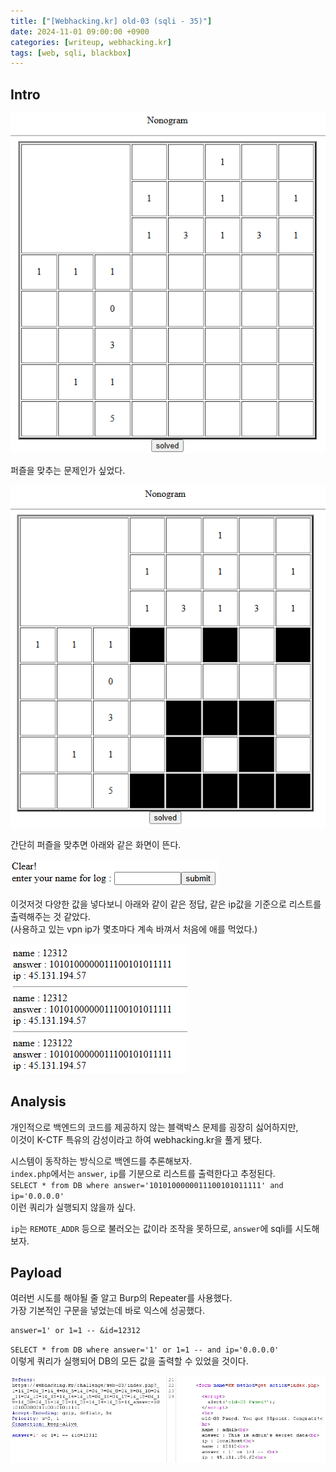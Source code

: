 ```yaml
---
title: ["[Webhacking.kr] old-03 (sqli - 35)"]
date: 2024-11-01 09:00:00 +0900
categories: [writeup, webhacking.kr]
tags: [web, sqli, blackbox]
---
```

## Intro
![문제 설명](assets/img/writeup/webhacking.kr/old-03/recon.png)  

퍼즐을 맞추는 문제인가 싶었다.  

![문제 설명2](assets/img/writeup/webhacking.kr/old-03/recon2.png)

간단히 퍼즐을 맞추면 아래와 같은 화면이 뜬다.

![문제 설명3](assets/img/writeup/webhacking.kr/old-03/recon3.png)

이것저것 다양한 값을 넣다보니 아래와 같이 같은 정답, 같은 ip값을 기준으로 리스트를 출력해주는 것 같았다.  
(사용하고 있는 vpn ip가 몇초마다 계속 바껴서 처음에 애를 먹었다.)  

![문제 설명4](assets/img/writeup/webhacking.kr/old-03/recon4.png)


## Analysis

개인적으로 백엔드의 코드를 제공하지 않는 블랙박스 문제를 굉장히 싫어하지만,  
이것이 K-CTF 특유의 감성이라고 하여 webhacking.kr을 풀게 됐다.  

시스템이 동작하는 방식으로 백엔드를 추론해보자.  
`index.php`에서는 `answer`, `ip`를 기분으로 리스트를 출력한다고 추정된다.  
`SELECT * from DB where answer='1010100000011100101011111' and ip='0.0.0.0'`  
이런 쿼리가 실행되지 않을까 싶다.  

`ip`는 `REMOTE_ADDR` 등으로 불러오는 값이라 조작을 못하므로, `answer`에 sqli를 시도해보자.  


## Payload

여러번 시도를 해야될 줄 알고 Burp의 Repeater를 사용했다.  
가장 기본적인 구문을 넣었는데 바로 익스에 성공했다.  

```
answer=1' or 1=1 -- &id=12312
```

`SELECT * from DB where answer='1' or 1=1 -- and ip='0.0.0.0'`  
이렇게 쿼리가 실행되어 DB의 모든 값을 출력할 수 있었을 것이다.  

![페이로드](assets/img/writeup/webhacking.kr/old-03/payload.png)